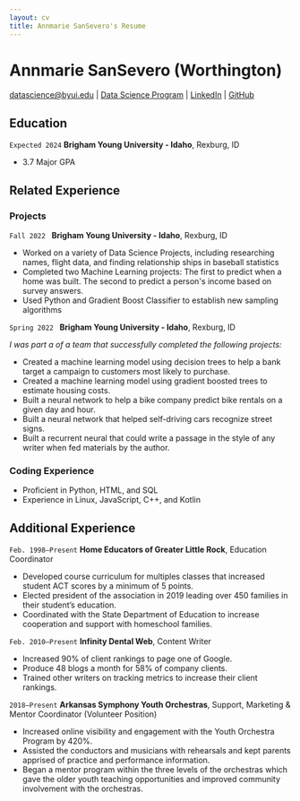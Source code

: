 ```yaml
---
layout: cv
title: Annmarie SanSevero's Resume
---
```

# Annmarie SanSevero (Worthington)


<div id="webaddress">
<a href="datascience@byui.edu">datascience@byui.edu</a>
| <a href="https://byuidatascience.github.io/development.html">Data Science Program</a>
| <a href="https://www.linkedin.com/in/annmarieworthington/">LinkedIn</a>
| <a href="https://annmarieinlr.github.io/">GitHub</a>
</div>

<!-- https://www.monique.tech/the-art-of-markdown -->

## Education

`Expected 2024`
__Brigham Young University - Idaho__, Rexburg, ID

- 3.7 Major GPA


## Related Experience

### Projects

`Fall 2022 `
__Brigham Young University - Idaho__, Rexburg, ID

- Worked on a variety of Data Science Projects, including researching names, flight data, and finding relationship ships in baseball statistics
- Completed two Machine Learning projects: The first to predict when a home was built. The second to predict a person's income based on survey answers.
- Used Python and Gradient Boost Classifier to establish new sampling algorithms

`Spring 2022 `
__Brigham Young University - Idaho__, Rexburg, ID

_I was part a of a team that successfully completed the following projects:_
- Created a machine learning model using decision trees to help a bank target a campaign to customers most likely to purchase.
- Created a machine learning model using gradient boosted trees to estimate housing costs.
- Built a neural network to help a bike company predict bike rentals on a given day and hour.
- Built a neural network that helped self-driving cars recognize street signs.
- Built a recurrent neural that could write a passage in the style of any writer when fed materials by the author.

### Coding Experience
- Proficient in Python, HTML, and SQL
- Experience in Linux, JavaScript, C++, and Kotlin

## Additional Experience

`Feb. 1998–Present`
__Home Educators of Greater Little Rock__, Education Coordinator

- Developed course curriculum for multiples classes that increased student ACT scores by a minimum of 5 points.
-	Elected president of the association in 2019 leading over 450 families in their student’s education.
-	Coordinated with the State Department of Education to increase cooperation and support with homeschool families.

`Feb. 2010–Present`
__Infinity Dental Web__, Content Writer

- Increased 90% of client rankings to page one of Google.
- Produce 48 blogs a month for 58% of company clients.
- Trained other writers on tracking metrics to increase their client rankings.

`2018–Present`
__Arkansas Symphony Youth Orchestras__, Support, Marketing & Mentor Coordinator (Volunteer Position)

- Increased online visibility and engagement with the Youth Orchestra Program by 420%.
- Assisted the conductors and musicians with rehearsals and kept parents apprised of practice and performance information.
- Began a mentor program within the three levels of the orchestras which gave the older youth teaching opportunities and improved community involvement with the orchestras.



<!-- ### Footer

Last updated: Dec. 2022 -->



